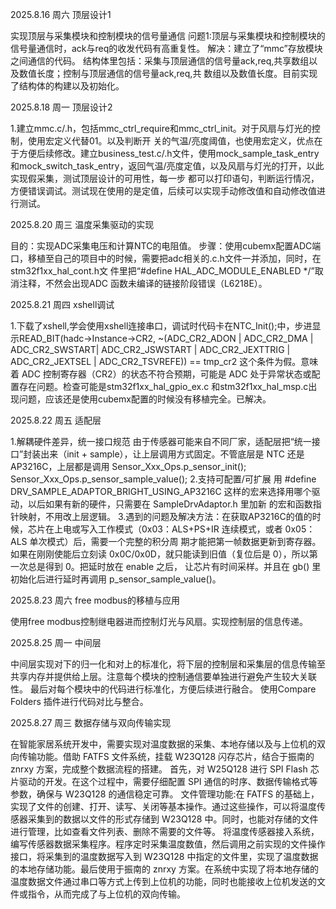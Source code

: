 2025.8.16 周六  顶层设计1

实现顶层与采集模块和控制模块的信号量通信
问题1:顶层与采集模块和控制模块的信号量通信时，ack与req的收发代码有高重复性。
解决：建立了“mmc”存放模块之间通信的代码。
     结构体里包括：采集与顶层通信的信号量ack,req,共享数组以及数值长度；控制与顶层通信的信号量ack,req,共
     数组以及数值长度。目前实现了结构体的构建以及初始化。

2025.8.18 周一  顶层设计2

1.建立mmc.c/.h，包括mmc_ctrl_require和mmc_ctrl_init。对于风扇与灯光的控制，使用宏定义代替01。以及判断开
关的气温/亮度阈值，也使用宏定义，优点在于方便后续修改。建立business_test.c/.h文件，使用mock_sample_task_entry
和mock_switch_task_entry，返回气温/亮度定值，以及风扇与灯光的打开，以此实现假采集，测试顶层设计的可用性，每一步
都可以打印语句，判断运行情况，方便错误调试。测试现在使用的是定值，后续可以实现手动修改值和自动修改值进行测试。

2025.8.20 周三  温度采集驱动的实现

目的：实现ADC采集电压和计算NTC的电阻值。
步骤：使用cubemx配置ADC端口，移植至自己的项目中的时候，需要把adc相关的.c.h文件一并添加，同时，在stm32f1xx_hal_cont.h文
件里把“#define HAL_ADC_MODULE_ENABLED   */”取消注释，不然会出现ADC 函数未编译的链接阶段错误（L6218E）。

2025.8.21 周四  xshell调试

1.下载了xshell,学会使用xshell连接串口，调试时代码卡在NTC_Init();中，步进显示READ_BIT(hadc->Instance->CR2, ~(ADC_CR2_ADON
| ADC_CR2_DMA | ADC_CR2_SWSTART| ADC_CR2_JSWSTART | ADC_CR2_JEXTTRIG | ADC_CR2_JEXTSEL | ADC_CR2_TSVREFE)) == tmp_cr2 
这个条件为假。意味着 ADC 控制寄存器（CR2）的状态不符合预期，可能是 ADC 处于异常状态或配置存在问题。检查可能是stm32f1xx_hal_gpio_ex.c
和stm32f1xx_hal_msp.c出现问题，应该还是使用cubemx配置的时候没有移植完全。已解决。

2025.8.22 周五 适配层

1.解耦硬件差异，统一接口规范
由于传感器可能来自不同厂家，适配层把“统一接口”封装出来（init + sample），让上层调用方式固定。不管底层是 NTC 还是 AP3216C，上层都是调用
Sensor_Xxx_Ops.p_sensor_init();
Sensor_Xxx_Ops.p_sensor_sample_value();
2.支持可配置/可扩展
用 #define DRV_SAMPLE_ADAPTOR_BRIGHT_USING_AP3216C 这样的宏来选择用哪个驱动，以后如果有新的硬件，只需要在 SampleDrvAdaptor.h 里加新
的宏和函数指针映射，不用改上层逻辑。
3.遇到的问题及解决方法：在获取AP3216C的值的时候，芯片在上电或写入工作模式（0x03：ALS+PS+IR 连续模式，或者 0x05：ALS 单次模式）后，需要一个完整的积分周
期才能把第一帧数据更新到寄存器。如果在刚刚使能后立刻读 0x0C/0x0D，就只能读到旧值（复位后是 0），所以第一次总是得到 0。把延时放在 enable 之后，
让芯片有时间采样。并且在 gb() 里初始化后进行延时再调用 p_sensor_sample_value()。

2025.8.23 周六 free modbus的移植与应用

使用free modbus控制继电器进而控制灯光与风扇。实现控制层的信息传递。

2025.8.25 周一 中间层

中间层实现对下的归一化和对上的标准化，将下层的控制层和采集层的信息传输至共享内存并提供给上层。注意每个模块的控制通信要单独进行避免产生较大关联性。
最后对每个模块中的代码进行标准化，方便后续进行融合。
使用Compare Folders 插件进行代码对比与整合。

2025.8.27 周三  数据存储与双向传输实现

在智能家居系统开发中，需要实现对温度数据的采集、本地存储以及与上位机的双向传输功能。借助 FATFS 文件系统，挂载 W23Q128 闪存芯片，结合于振南的 znrxy 方案，完成整个数据流程的搭建。
首先，对 W25Q128 进行 SPI Flash 芯片驱动的开发。在这个过程中，需要仔细配置 SPI 通信的时序、数据传输格式等参数，确保与 W23Q128 的通信稳定可靠。
文件管理功能:在 FATFS 的基础上，实现了文件的创建、打开、读写、关闭等基本操作。通过这些操作，可以将温度传感器采集到的数据以文件的形式存储到 W23Q128 中。同时，也能对存储的文件进行管理，比如查看文件列表、删除不需要的文件等。
将温度传感器接入系统，编写传感器数据采集程序。程序定时采集温度数值，然后调用之前实现的文件操作接口，将采集到的温度数据写入到 W23Q128 中指定的文件里，实现了温度数据的本地存储功能。最后使用于振南的 znrxy 方案。在系统中实现了将本地存储的温度数据文件通过串口等方式上传到上位机的功能，同时也能接收上位机发送的文件或指令，从而完成了与上位机的双向传输。
